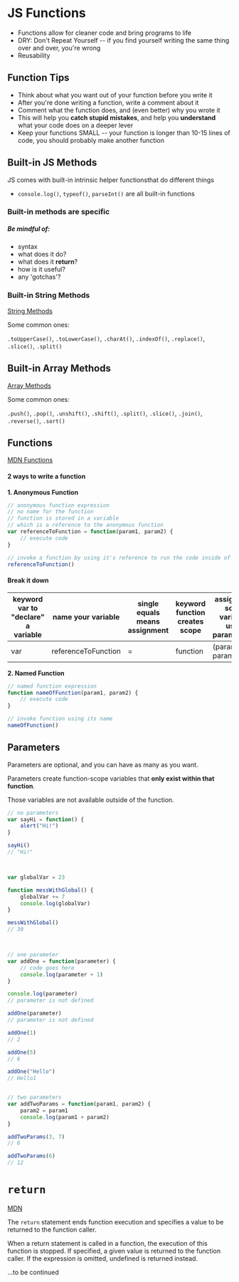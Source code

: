 # JS Functions
- Functions allow for cleaner code and bring programs to life
- DRY: Don't Repeat Yourself -- if you find yourself writing the same thing over and over, you're wrong
- Reusability


## Function Tips
- Think about what you want out of your function before you write it
- After you're done writing a function, write a comment about it
- Comment what the function does, and (even better) why you wrote it
- This will help you **catch stupid mistakes**, and help you **understand** what your code does on a deeper lever
- Keep your functions SMALL -- your function is longer than 10-15 lines of code, you should probably make another function

## Built-in JS Methods
JS comes with built-in intrinsic helper functionsthat do different things
- `console.log()`, `typeof()`, `parseInt()` are all built-in functions

### Built-in methods are specific
##### Be mindful of:
- syntax
- what does it do?
- what does it **return**?
- how is it useful?
- any 'gotchas'?

### Built-in String Methods
[String Methods](https://developer.mozilla.org/en-US/docs/Web/JavaScript/Reference/Global_Objects/String)

Some common ones:

`.toUpperCase()`, `.toLowerCase()`, `.charAt()`, `.indexOf()`, `.replace()`, `.slice()`, `.split()`

## Built-in Array Methods
[Array Methods](https://developer.mozilla.org/en-US/docs/Web/JavaScript/Reference/Global_Objects/Array)

Some common ones:

`.push()`, `.pop()`, `.unshift()`, `.shift()`, `.split()`, `.slice()`, `.join()`, `.reverse()`, `.sort()`

## Functions
[MDN Functions](https://developer.mozilla.org/en-US/docs/Web/JavaScript/Reference/Functions)

#### 2 ways to write a function

**1. Anonymous Function**
```js
// anonymous function expression
// no name for the function
// function is stored in a variable
// which is a reference to the anonymous function
var referenceToFunction = function(param1, param2) {
    // execute code
}

// invoke a function by using it's reference to run the code inside of it
referenceToFunction()
```
#### Break it down

keyword var to "declare" a variable | name your variable | single equals means assignment | keyword function creates scope | assign local scope variables using parameter(s) | execute code once function is called | invoke the function to execute its code
--- | --- | --- | --- | --- | --- | ---
var | referenceToFunction | = | function | (param1, param2) | { code } | referenceToFunction()

**2. Named Function**
```js
// named function expression
function nameOfFunction(param1, param2) {
    // execute code
}

// invoke function using its name
nameOfFunction()
```

## Parameters
Parameters are optional, and you can have as many as you want.

Parameters create function-scope variables that **only exist within that function**.

Those variables are not available outside of the function.

```js
// no parameters
var sayHi = function() {
    alert("Hi!")
}

sayHi()
// "Hi!"



var globalVar = 23

function messWithGlobal() {
    globalVar += 7
    console.log(globalVar)
}

messWithGlobal()
// 30



// one parameter
var addOne = function(parameter) {
    // code goes here
    console.log(parameter + 1)
}

console.log(parameter)
// parameter is not defined

addOne(parameter)
// parameter is not defined

addOne(1)
// 2

addOne(5)
// 6

addOne("Hello")
// Hello1


// two parameters
var addTwoParams = function(param1, param2) {
    param2 = param1
    console.log(param1 + param2)
}

addTwoParams(3, 7)
// 6

addTwoParams(6)
// 12
```


# `return`

[MDN](https://developer.mozilla.org/en-US/docs/Web/JavaScript/Reference/Statements/return)

The `return` statement ends function execution and specifies a value to be returned to the function caller.

When a return statement is called in a function, the execution of this function is stopped. If specified, a given value is returned to the function caller. If the expression is omitted, undefined is returned instead.

...to be continued
